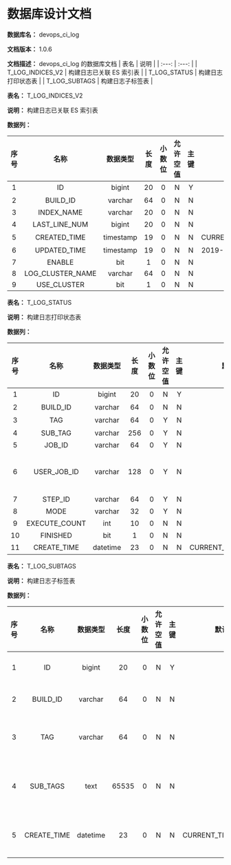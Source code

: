 # 数据库设计文档

**数据库名：** devops_ci_log

**文档版本：** 1.0.6

**文档描述：** devops_ci_log 的数据库文档
| 表名                  | 说明       |
| :---: | :---: |
| T_LOG_INDICES_V2 | 构建日志已关联 ES 索引表 |
| T_LOG_STATUS | 构建日志打印状态表 |
| T_LOG_SUBTAGS | 构建日志子标签表 |

**表名：** <a>T_LOG_INDICES_V2</a>

**说明：** 构建日志已关联 ES 索引表

**数据列：**

| 序号 | 名称 | 数据类型 |  长度  | 小数位 | 允许空值 | 主键 | 默认值 | 说明 |
| :---: | :---: | :---: | :---: | :---: | :---: | :---: | :---: | :---: |
|  1   | ID |   bigint   | 20 |   0    |    N     |  Y   |       | 主键 ID  |
|  2   | BUILD_ID |   varchar   | 64 |   0    |    N     |  N   |       | 构建 ID  |
|  3   | INDEX_NAME |   varchar   | 20 |   0    |    N     |  N   |       |   |
|  4   | LAST_LINE_NUM |   bigint   | 20 |   0    |    N     |  N   |   1    | 最后行号  |
|  5   | CREATED_TIME |   timestamp   | 19 |   0    |    N     |  N   |   CURRENT_TIMESTAMP    | 创建时间  |
|  6   | UPDATED_TIME |   timestamp   | 19 |   0    |    N     |  N   |   2019-11-1100:00:00    | 修改时间  |
|  7   | ENABLE |   bit   | 1 |   0    |    N     |  N   |   b'0'    | buildisenablev2ornot  |
|  8   | LOG_CLUSTER_NAME |   varchar   | 64 |   0    |    N     |  N   |       | multieslogclustername  |
|  9   | USE_CLUSTER |   bit   | 1 |   0    |    N     |  N   |   b'0'    | usemultieslogclusterornot  |

**表名：** <a>T_LOG_STATUS</a>

**说明：** 构建日志打印状态表

**数据列：**

| 序号 | 名称 | 数据类型 |  长度  | 小数位 | 允许空值 | 主键 | 默认值 | 说明 |
| :---: | :---: | :---: | :---: | :---: | :---: | :---: | :---: | :---: |
|  1   | ID |   bigint   | 20 |   0    |    N     |  Y   |       | 主键 ID  |
|  2   | BUILD_ID |   varchar   | 64 |   0    |    N     |  N   |       | 构建 ID  |
|  3   | TAG |   varchar   | 64 |   0    |    Y     |  N   |       | 标签  |
|  4   | SUB_TAG |   varchar   | 256 |   0    |    Y     |  N   |       | 子标签  |
|  5   | JOB_ID |   varchar   | 64 |   0    |    Y     |  N   |       | JOBID  |
|  6   | USER_JOB_ID |   varchar   | 128 |   0    |    Y     |  N   |       | 真正的 jobId，已经存在的 JOB_ID 字段其实是 containerhashid  |
|  7   | STEP_ID |   varchar   | 64 |   0    |    Y     |  N   |       | 用户填写的插件 id  |
|  8   | MODE |   varchar   | 32 |   0    |    Y     |  N   |       | LogStorageMode  |
|  9   | EXECUTE_COUNT |   int   | 10 |   0    |    N     |  N   |       | 执行次数  |
|  10   | FINISHED |   bit   | 1 |   0    |    N     |  N   |   b'0'    | buildisfinishedornot  |
|  11   | CREATE_TIME |   datetime   | 23 |   0    |    N     |  N   |   CURRENT_TIMESTAMP(3)    | 创建时间  |

**表名：** <a>T_LOG_SUBTAGS</a>

**说明：** 构建日志子标签表

**数据列：**

| 序号 | 名称 | 数据类型 |  长度  | 小数位 | 允许空值 | 主键 | 默认值 | 说明 |
| :---: | :---: | :---: | :---: | :---: | :---: | :---: | :---: | :---: |
|  1   | ID |   bigint   | 20 |   0    |    N     |  Y   |       | 主键 ID  |
|  2   | BUILD_ID |   varchar   | 64 |   0    |    N     |  N   |       | 构建 ID  |
|  3   | TAG |   varchar   | 64 |   0    |    N     |  N   |       | 插件标签  |
|  4   | SUB_TAGS |   text   | 65535 |   0    |    N     |  N   |       | 插件子标签  |
|  5   | CREATE_TIME |   datetime   | 23 |   0    |    N     |  N   |   CURRENT_TIMESTAMP(3)    | 创建时间  |
